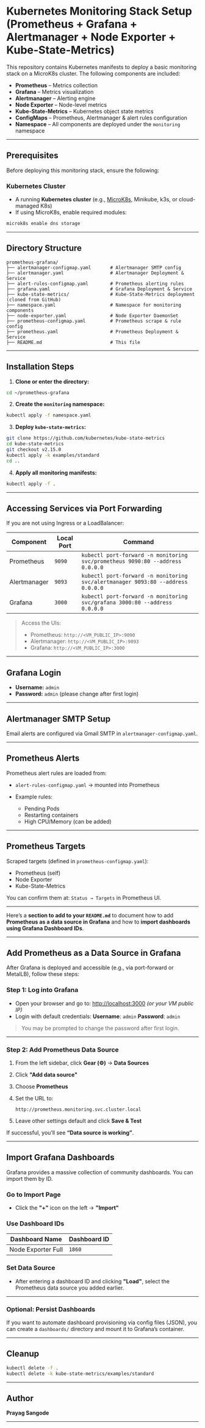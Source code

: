 
# Kubernetes Monitoring Stack Setup (Prometheus + Grafana + Alertmanager + Node Exporter + Kube-State-Metrics)

This repository contains Kubernetes manifests to deploy a basic monitoring stack on a MicroK8s cluster. The following components are included:

- **Prometheus** – Metrics collection
- **Grafana** – Metrics visualization
- **Alertmanager** – Alerting engine
- **Node Exporter** – Node-level metrics
- **Kube-State-Metrics** – Kubernetes object state metrics
- **ConfigMaps** – Prometheus, Alertmanager & alert rules configuration
- **Namespace** – All components are deployed under the `monitoring` namespace

---

##  Prerequisites

Before deploying this monitoring stack, ensure the following:

### Kubernetes Cluster

- A running **Kubernetes cluster** (e.g., [MicroK8s](https://microk8s.io), Minikube, k3s, or cloud-managed K8s)
- If using MicroK8s, enable required modules:

```bash
microk8s enable dns storage 
````

---

##  Directory Structure

```
prometheus-grafana/
├── alertmanager-configmap.yaml       # Alertmanager SMTP config
├── alertmanager.yaml                 # Alertmanager Deployment & Service
├── alert-rules-configmap.yaml        # Prometheus alerting rules
├── grafana.yaml                      # Grafana Deployment & Service
├── kube-state-metrics/               # Kube-State-Metrics deployment (cloned from GitHub)
├── namespace.yaml                    # Namespace for monitoring components
├── node-exporter.yaml                # Node Exporter DaemonSet
├── prometheus-configmap.yaml         # Prometheus scrape & rule config
├── prometheus.yaml                   # Prometheus Deployment & Service
├── README.md                         # This file
```

---

##  Installation Steps

1. **Clone or enter the directory:**

```bash
cd ~/prometheus-grafana
```

2. **Create the `monitoring` namespace:**

```bash
kubectl apply -f namespace.yaml
```

3. **Deploy `kube-state-metrics`:**

```bash
git clone https://github.com/kubernetes/kube-state-metrics
cd kube-state-metrics
git checkout v2.15.0
kubectl apply -k examples/standard
cd ..
```

4. **Apply all monitoring manifests:**

```bash
kubectl apply -f .
```

---

##  Accessing Services via Port Forwarding

If you are not using Ingress or a LoadBalancer:

| Component    | Local Port | Command                                                                         |
| ------------ | ---------- | ------------------------------------------------------------------------------- |
| Prometheus   | `9090`     | `kubectl port-forward -n monitoring svc/prometheus 9090:80 --address 0.0.0.0`   |
| Alertmanager | `9093`     | `kubectl port-forward -n monitoring svc/alertmanager 9093:80 --address 0.0.0.0` |
| Grafana      | `3000`     | `kubectl port-forward -n monitoring svc/grafana 3000:80 --address 0.0.0.0`      |

> Access the UIs:
>
> * Prometheus: `http://<VM_PUBLIC_IP>:9090`
> * Alertmanager: `http://<VM_PUBLIC_IP>:9093`
> * Grafana: `http://<VM_PUBLIC_IP>:3000`

---

##  Grafana Login

* **Username:** `admin`
* **Password:** `admin` (please change after first login)

---

##  Alertmanager SMTP Setup

Email alerts are configured via Gmail SMTP in `alertmanager-configmap.yaml`.

---

##  Prometheus Alerts

Prometheus alert rules are loaded from:

* `alert-rules-configmap.yaml` → mounted into Prometheus
* Example rules:

  * Pending Pods
  * Restarting containers
  * High CPU/Memory (can be added)

---

##  Prometheus Targets

Scraped targets (defined in `prometheus-configmap.yaml`):

* Prometheus (self)
* Node Exporter
* Kube-State-Metrics

You can confirm them at: `Status → Targets` in Prometheus UI.

---
Here’s a **section to add to your `README.md`** to document how to add **Prometheus as a data source in Grafana** and how to **import dashboards using Grafana Dashboard IDs**.

---

##  Add Prometheus as a Data Source in Grafana

After Grafana is deployed and accessible (e.g., via port-forward or MetalLB), follow these steps:

### Step 1: Log into Grafana

* Open your browser and go to:
  [http://localhost:3000](http://localhost:3000) *(or your VM public IP)*
* Login with default credentials:
  **Username**: `admin`
  **Password**: `admin`

>  You may be prompted to change the password after first login.

---

### Step 2: Add Prometheus Data Source

1. From the left sidebar, click **Gear (⚙️)** → **Data Sources**

2. Click **"Add data source"**

3. Choose **Prometheus**

4. Set the URL to:

   ```
   http://prometheus.monitoring.svc.cluster.local
   ```

5. Leave other settings default and click **Save & Test**

If successful, you’ll see **“Data source is working”**.

---

## Import Grafana Dashboards

Grafana provides a massive collection of community dashboards. You can import them by ID.

###  Go to Import Page

* Click the **"+"** icon on the left → **"Import"**

###  Use Dashboard IDs


| Dashboard Name                | Dashboard ID |
| ----------------------------- | ------------ |
| Node Exporter Full            | `1860`       |

### Set Data Source

* After entering a dashboard ID and clicking **"Load"**, select the Prometheus data source you added earlier.

---

### Optional: Persist Dashboards

If you want to automate dashboard provisioning via config files (JSON), you can create a `dashboards/` directory and mount it to Grafana’s container.

---


##  Cleanup

```bash
kubectl delete -f .
kubectl delete -k kube-state-metrics/examples/standard
```

---

##  Author

**Prayag Sangode**

---

```
